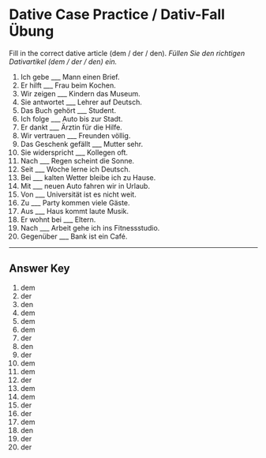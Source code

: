 # Dative Case Practice / Dativ-Fall Übung

Fill in the correct dative article (dem / der / den).
*Füllen Sie den richtigen Dativartikel (dem / der / den) ein.*

1. Ich gebe ___ Mann einen Brief.
2. Er hilft ___ Frau beim Kochen.
3. Wir zeigen ___ Kindern das Museum.
4. Sie antwortet ___ Lehrer auf Deutsch.
5. Das Buch gehört ___ Student.
6. Ich folge ___ Auto bis zur Stadt.
7. Er dankt ___ Ärztin für die Hilfe.
8. Wir vertrauen ___ Freunden völlig.
9. Das Geschenk gefällt ___ Mutter sehr.
10. Sie widerspricht ___ Kollegen oft.
11. Nach ___ Regen scheint die Sonne.
12. Seit ___ Woche lerne ich Deutsch.
13. Bei ___ kalten Wetter bleibe ich zu Hause.
14. Mit ___ neuen Auto fahren wir in Urlaub.
15. Von ___ Universität ist es nicht weit.
16. Zu ___ Party kommen viele Gäste.
17. Aus ___ Haus kommt laute Musik.
18. Er wohnt bei ___ Eltern.
19. Nach ___ Arbeit gehe ich ins Fitnessstudio.
20. Gegenüber ___ Bank ist ein Café.

---

## Answer Key

1. dem
2. der
3. den
4. dem
5. dem
6. dem
7. der
8. den
9. der
10. dem
11. dem
12. der
13. dem
14. dem
15. der
16. der
17. dem
18. den
19. der
20. der
